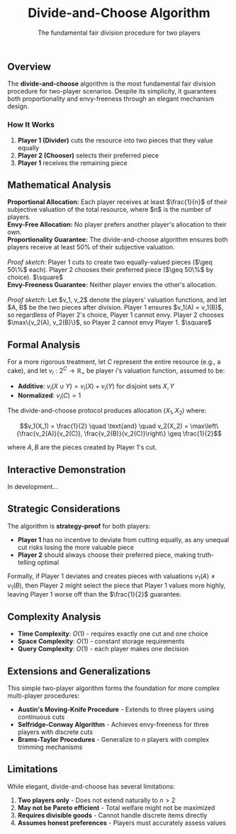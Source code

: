 ﻿---
layout: algorithm
title: "Divide-and-Choose Algorithm"
subtitle: "The fundamental fair division procedure for two players"
permalink: /algorithms/divide-and-choose/

# Algorithm Metadata
difficulty: beginner
players: 2
properties: ["Proportional", "Envy-free", "Strategy-proof"]
algorithm_type: "Discrete"

# Demo Configuration
has_demo: true

# Navigation
next_algorithm:
  title: "Austin's Moving-Knife"
  url: "/algorithms/austins-moving-knife/"
---

## Overview

The **divide-and-choose** algorithm is the most fundamental fair division procedure for two-player scenarios. Despite its simplicity, it guarantees both proportionality and envy-freeness through an elegant mechanism design.

### How It Works

1. **Player 1 (Divider)** cuts the resource into two pieces that they value equally
2. **Player 2 (Chooser)** selects their preferred piece  
3. **Player 1** receives the remaining piece

## Mathematical Analysis

<div class="definition">
    <strong>Proportional Allocation:</strong> Each player receives at least $\frac{1}{n}$ of their subjective valuation of the total resource, where $n$ is the number of players.
</div>

<div class="definition">
    <strong>Envy-Free Allocation:</strong> No player prefers another player's allocation to their own.
</div>

<div class="theorem">
    <strong>Proportionality Guarantee:</strong> The divide-and-choose algorithm ensures both players receive at least 50% of their subjective valuation.
    <br><br><em>Proof sketch:</em> Player 1 cuts to create two equally-valued pieces ($\geq 50\%$ each). Player 2 chooses their preferred piece ($\geq 50\%$ by choice). $\square$
</div>

<div class="theorem">
    <strong>Envy-Freeness Guarantee:</strong> Neither player envies the other's allocation.
    <br><br><em>Proof sketch:</em> Let $v_1, v_2$ denote the players' valuation functions, and let $A, B$ be the two pieces after division. Player 1 ensures $v_1(A) = v_1(B)$, so regardless of Player 2's choice, Player 1 cannot envy. Player 2 chooses $\max\{v_2(A), v_2(B)\}$, so Player 2 cannot envy Player 1. $\square$
</div>

## Formal Analysis

For a more rigorous treatment, let $C$ represent the entire resource (e.g., a cake), and let $v_i: 2^C \to \mathbb{R}_+$ be player $i$'s valuation function, assumed to be:
- **Additive**: $v_i(X \cup Y) = v_i(X) + v_i(Y)$ for disjoint sets $X, Y$
- **Normalized**: $v_i(C) = 1$

The divide-and-choose protocol produces allocation $(X_1, X_2)$ where:

$$v_1(X_1) = \frac{1}{2} \quad \text{and} \quad v_2(X_2) = \max\left\{\frac{v_2(A)}{v_2(C)}, \frac{v_2(B)}{v_2(C)}\right\} \geq \frac{1}{2}$$

where $A, B$ are the pieces created by Player 1's cut.

## Interactive Demonstration

In development...

## Strategic Considerations

The algorithm is **strategy-proof** for both players:

- **Player 1** has no incentive to deviate from cutting equally, as any unequal cut risks losing the more valuable piece
- **Player 2** should always choose their preferred piece, making truth-telling optimal

Formally, if Player 1 deviates and creates pieces with valuations $v_1(A) \neq v_1(B)$, then Player 2 might select the piece that Player 1 values more highly, leaving Player 1 worse off than the $\frac{1}{2}$ guarantee.

## Complexity Analysis

- **Time Complexity**: $O(1)$ - requires exactly one cut and one choice
- **Space Complexity**: $O(1)$ - constant storage requirements  
- **Query Complexity**: $O(1)$ - each player makes one decision

## Extensions and Generalizations

This simple two-player algorithm forms the foundation for more complex multi-player procedures:

- **Austin's Moving-Knife Procedure** - Extends to three players using continuous cuts
- **Selfridge-Conway Algorithm** - Achieves envy-freeness for three players with discrete cuts  
- **Brams-Taylor Procedures** - Generalize to $n$ players with complex trimming mechanisms

## Limitations

While elegant, divide-and-choose has several limitations:

1. **Two players only** - Does not extend naturally to $n > 2$
2. **May not be Pareto efficient** - Total welfare might not be maximized
3. **Requires divisible goods** - Cannot handle discrete items directly
4. **Assumes honest preferences** - Players must accurately assess values
